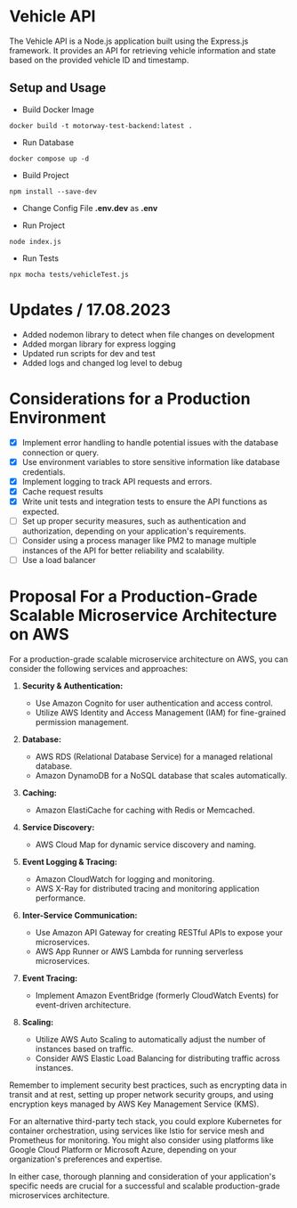 # Vehicle API

The Vehicle API is a Node.js application built using the Express.js framework. It provides an API for retrieving vehicle information and state based on the provided vehicle ID and timestamp.

## Setup and Usage

- Build Docker Image

```
docker build -t motorway-test-backend:latest .
```

- Run Database

```
docker compose up -d
```

- Build Project

```
npm install --save-dev
```

- Change Config File **.env.dev** as **.env**

- Run Project

```
node index.js
```

- Run Tests

```
npx mocha tests/vehicleTest.js
```

# Updates / 17.08.2023

- Added nodemon library to detect when file changes on development
- Added morgan library for express logging
- Updated run scripts for dev and test
- Added logs and changed log level to debug

# Considerations for a Production Environment

- [x] Implement error handling to handle potential issues with the database connection or query.
- [x] Use environment variables to store sensitive information like database credentials.
- [x] Implement logging to track API requests and errors.
- [x] Cache request results
- [x] Write unit tests and integration tests to ensure the API functions as expected.
- [ ] Set up proper security measures, such as authentication and authorization, depending on your application's requirements.
- [ ] Consider using a process manager like PM2 to manage multiple instances of the API for better reliability and scalability.
- [ ] Use a load balancer

# Proposal For a Production-Grade Scalable Microservice Architecture on AWS

For a production-grade scalable microservice architecture on AWS, you can consider the following services and approaches:

1. **Security & Authentication:**

   - Use Amazon Cognito for user authentication and access control.
   - Utilize AWS Identity and Access Management (IAM) for fine-grained permission management.

2. **Database:**

   - AWS RDS (Relational Database Service) for a managed relational database.
   - Amazon DynamoDB for a NoSQL database that scales automatically.

3. **Caching:**

   - Amazon ElastiCache for caching with Redis or Memcached.

4. **Service Discovery:**

   - AWS Cloud Map for dynamic service discovery and naming.

5. **Event Logging & Tracing:**

   - Amazon CloudWatch for logging and monitoring.
   - AWS X-Ray for distributed tracing and monitoring application performance.

6. **Inter-Service Communication:**

   - Use Amazon API Gateway for creating RESTful APIs to expose your microservices.
   - AWS App Runner or AWS Lambda for running serverless microservices.

7. **Event Tracing:**

   - Implement Amazon EventBridge (formerly CloudWatch Events) for event-driven architecture.

8. **Scaling:**
   - Utilize AWS Auto Scaling to automatically adjust the number of instances based on traffic.
   - Consider AWS Elastic Load Balancing for distributing traffic across instances.

Remember to implement security best practices, such as encrypting data in transit and at rest, setting up proper network security groups, and using encryption keys managed by AWS Key Management Service (KMS).

For an alternative third-party tech stack, you could explore Kubernetes for container orchestration, using services like Istio for service mesh and Prometheus for monitoring. You might also consider using platforms like Google Cloud Platform or Microsoft Azure, depending on your organization's preferences and expertise.

In either case, thorough planning and consideration of your application's specific needs are crucial for a successful and scalable production-grade microservices architecture.
